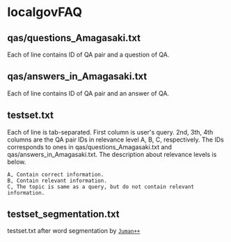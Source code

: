 # localgovFAQ
## qas/questions_Amagasaki.txt
Each of line contains ID of QA pair and a question of QA.

## qas/answers_in_Amagasaki.txt
Each of line contains ID of QA pair and an answer of QA.

## testset.txt
Each of line is tab-separated.
First column is user's query.
2nd, 3th, 4th columns are the QA pair IDs in relevance level A, B, C, respectively.
The IDs corresponds to ones in qas/questions_Amagasaki.txt and qas/answers_in_Amagasaki.txt.
The description about relevance levels is below.
```
A, Contain correct information.
B, Contain relevant information.
C, The topic is same as a query, but do not contain relevant information.
```

## testset_segmentation.txt
testset.txt after word segmentation by [`Juman++`]( http://nlp.ist.i.kyoto-u.ac.jp/EN/index.php?JUMAN++ )
